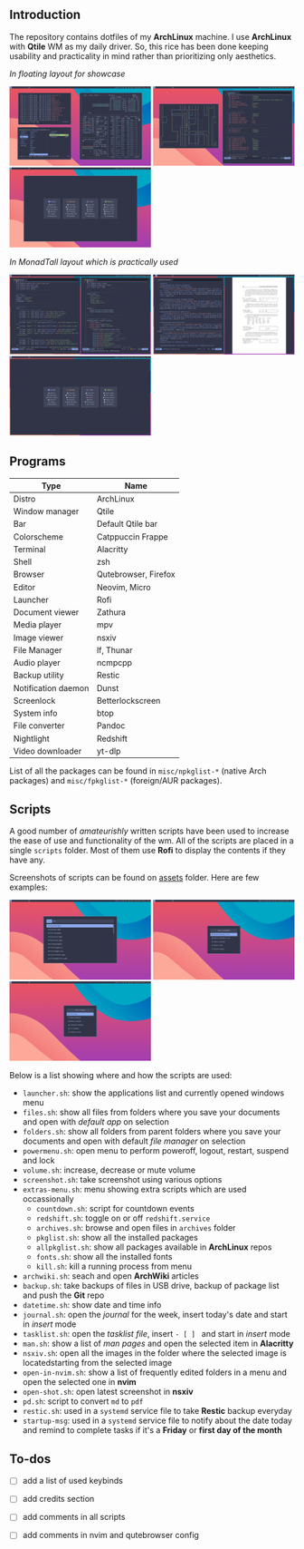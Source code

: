 ## Introduction
The repository contains dotfiles of my **ArchLinux** machine. I use **ArchLinux** with **Qtile** WM as my daily driver. So, this rice has been done keeping usability and practicality in mind rather than prioritizing only aesthetics.

*In floating layout for showcase*

<p float="left">
<img src="assets/alacritty-btop-lf.png" width="250"/>
<img src="assets/pipes-nvim.png" width="250"/>
<img src="assets/qutebrowser.png" width="250"/>
</p>

*In MonadTall layout which is practically used*

<p float="left">
<img src="assets/full-nvim.png" width="250"/>
<img src="assets/full-nvim-zathura.png" width="250"/>
<img src="assets/full-qutebrowser.png" width="250"/>
</p>

## Programs
| Type   | Name    |
|--------------- | --------------- |
| Distro | ArchLinux   |
| Window manager | Qtile |
| Bar | Default Qtile bar |
| Colorscheme | Catppuccin Frappe |
| Terminal   | Alacritty   |
| Shell | zsh |
| Browser | Qutebrowser, Firefox |
| Editor   | Neovim, Micro |
| Launcher | Rofi |
| Document viewer | Zathura |
| Media player | mpv |
| Image viewer | nsxiv |
| File Manager | lf, Thunar |
| Audio player | ncmpcpp |
| Backup utility | Restic |
| Notification daemon | Dunst |
| Screenlock | Betterlockscreen |
| System info | btop |
| File converter | Pandoc |
| Nightlight | Redshift |
| Video downloader | yt-dlp |

List of all the packages can be found in `misc/npkglist-*` (native Arch packages) and `misc/fpkglist-*` (foreign/AUR packages).

## Scripts
A good number of *amateurishly* written scripts have been used to increase the ease of use and functionality of the wm. All of the scripts are placed in a single `scripts` folder. Most of them use **Rofi** to display the contents if they have any. 

Screenshots of scripts can be found on [assets](https://github.com/abrarbinkabir/dots/tree/main/assets) folder. Here are few examples:

<p float="left">
<img src="assets/files.png" width="250"/>
<img src="assets/screenshot-opts.png" width="250"/>
<img src="assets/extras-menu.png" width="250"/>
</p>

Below is a list showing where and how the scripts are used:
- `launcher.sh`: show the applications list and currently opened windows menu
- `files.sh`: show all files from folders where you save your documents and open with *default app* on selection
- `folders.sh`: show all folders from parent folders where you save your documents and open with default *file manager* on selection
- `powermenu.sh`: open menu to perform poweroff, logout, restart, suspend and lock
- `volume.sh`: increase, decrease or mute volume
- `screenshot.sh`: take screenshot using various options
- `extras-menu.sh`: menu showing extra scripts which are used occassionally
    - `countdown.sh`: script for countdown events
    - `redshift.sh`: toggle on or off `redshift.service`
    - `archives.sh`: browse and open files in `archives` folder
    - `pkglist.sh`: show all the installed packages
    - `allpkglist.sh`: show all packages available in **ArchLinux** repos
    - `fonts.sh`: show all the installed fonts
    - `kill.sh`: kill a running process from menu
- `archwiki.sh`: seach and open **ArchWiki** articles
- `backup.sh`: take backups of files in USB drive, backup of package list and push the **Git** repo
- `datetime.sh`: show date and time info
- `journal.sh`: open the *journal* for the week, insert today's date and start in *insert* mode
- `tasklist.sh`: open the *tasklist file*, insert `- [ ] ` and start in *insert* mode
- `man.sh`: show a list of *man pages* and open the selected item in **Alacritty**
- `nsxiv.sh`: open all the images in the folder where the selected image is locatedstarting from the selected image
- `open-in-nvim.sh`: show a list of frequently edited folders in a menu and open the selected one in **nvim**
- `open-shot.sh`: open latest screenshot in **nsxiv**
- `pd.sh`: script to convert `md` to `pdf`
- `restic.sh`: used in a `systemd` service file to take **Restic** backup everyday
- `startup-msg`: used in a `systemd` service file to notify about the date today and remind to complete tasks if it's a **Friday** or **first day of the month**

## To-dos
- [ ] add a list of used keybinds
- [ ] add credits section
- [ ] add comments in all scripts
- [ ] add comments in nvim and qutebrowser config

